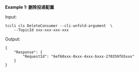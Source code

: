**Example 1: 删除投递配置**



Input: 

```
tccli cls DeleteConsumer --cli-unfold-argument  \
    --TopicId xxx-xxx-xxx-xxx
```

Output: 
```
{
    "Response": {
        "RequestId": "6ef60xxx-0xxx-4xxx-bxxx-270359fb5xxx"
    }
}
```

